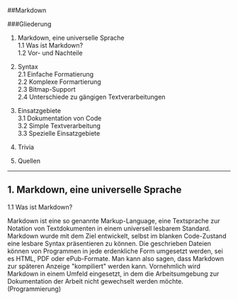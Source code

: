 ##Markdown

###Gliederung

1. Markdown, eine universelle Sprache   
1.1 Was ist Markdown?  
1.2 Vor- und Nachteile  

2. Syntax  
2.1 Einfache Formatierung  
2.2 Komplexe Formartierung  
2.3 Bitmap-Support  
2.4 Unterschiede zu gängigen Textverarbeitungen  

3. Einsatzgebiete  
3.1 Dokumentation von Code  
3.2 Simple Textverarbeitung  
3.3 Spezielle Einsatzgebiete  

4. Trivia

5. Quellen


---

## 1. Markdown, eine universelle Sprache

1.1 Was ist Markdown?

Markdown ist eine so genannte Markup-Language, eine Textsprache zur Notation von Textdokumenten in einem universell lesbarem Standard.
Markdown wurde mit dem Ziel entwickelt, selbst im blanken Code-Zustand eine lesbare Syntax präsentieren zu können.
Die geschrieben Dateien können von Programmen in jede erdenkliche Form umgesetzt werden, sei es HTML, PDF oder ePub-Formate. Man kann also sagen, dass Markdown zur späteren Anzeige "kompiliert" werden kann.
Vornehmlich wird Markdown in einem Umfeld eingesetzt, in dem die Arbeitsumgebung zur Dokumentation der Arbeit nicht gewechselt werden möchte. (Programmierung)